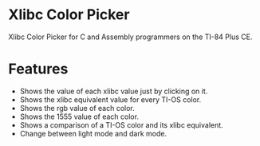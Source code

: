 # Xlibc Color Picker
Xlibc Color Picker for C and Assembly programmers on the TI-84 Plus CE.

# Features
* Shows the value of each xlibc value just by clicking on it.
* Shows the xlibc equivalent value for every TI-OS color.
* Shows the rgb value of each color.
* Shows the 1555 value of each color.
* Shows a comparison of a TI-OS color and its xlibc equivalent.
* Change between light mode and dark mode.
